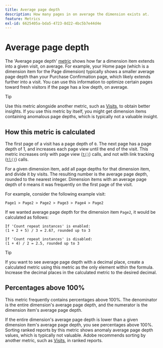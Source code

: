 ```yaml
---
title: Average page depth
description: How many pages in on average the dimension exists at.
feature: Metrics
exl-id: 6625405a-bda5-4723-8d22-4bc5b7e44d4e
---
```

# Average page depth

The 'Average page depth' [metric](overview.md) shows how far a dimension item extends into a given visit, on average. For example, your Home page (which is a dimension item for the Page dimension) typically shows a smaller average page depth than your Purchase Confirmation page, which likely extends further into a visit. You can use this information to optimize certain pages toward fresh visitors if the page has a low depth, on average.

>[!TIP]
>
>Use this metric alongside another metric, such as [Visits](visits.md), to obtain better insights. If you use this metric by itself, you might get dimension items containing anomalous page depths, which is typically not a valuable insight.

## How this metric is calculated

The first page of a visit has a page depth of `0`. The next page has a page depth of 1, and increases each page view until the end of the visit. This metric increases only with page view ([`t()`](/help/implement/vars/functions/t-method.md)) calls, and not with link tracking ([`tl()`](/help/implement/vars/functions/tl-method.md)) calls.

For a given dimension item, add all page depths for that dimension item, and divide it by visits. The resulting number is the average page depth, rounded to the nearest integer. Dimension items with an average page depth of `0` means it was frequently on the first page of the visit.

For example, consider the following example visit:

```text
Page1 > Page2 > Page2 > Page3 > Page4 > Page2
```

If we wanted average page depth for the dimension item `Page2`, it would be calculated as follows:

```text
If 'Count repeat instances' is enabled:
(1 + 2 + 5) / 3 = 2.67, rounded up to 3

If 'Count repeat instances' is disabled:
(1 + 4) / 2 = 2.5, rounded up to 3
```

>[!TIP]
>
>If you want to see average page depth with a decimal place, create a calculated metric using this metric as the only element within the formula. Increase the decimal places in the calculated metric to the desired decimal.

## Percentages above 100%

This metric frequently contains percentages above 100%. The denominator is the entire dimension's average page depth, and the numerator is the dimension item's average page depth. 

If the entire dimension's average page depth is lower than a given dimension item's average page depth, you see percentages above 100%. Sorting ranked reports by this metric shows anomaly average page depth values, which is typically not valuable. Adobe recommends sorting by another metric, such as [Visits](visits.md), in ranked reports.

